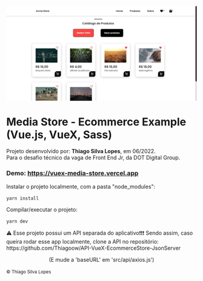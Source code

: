<!-- -->
<div align="center">
<img src="./public/app.jpg" align="center">
</div>

# Media Store - Ecommerce Example (Vue.js, VueX, Sass)

<p>Projeto desenvolvido por: <strong>Thiago Silva Lopes</strong>, em 06/2022.<br/>
Para o desafio técnico da vaga de Front End Jr, da DOT Digital Group.</p>

### Demo: https://vuex-media-store.vercel.app

<p> Instalar o projeto localmente, com a pasta "node_modules": </p>

```
yarn install
```

<p> Compilar/executar o projeto: </p>

```
yarn dev
```

<p>⚠ Esse projeto possui um API separada do aplicativo❗❗❗ Sendo assim, caso queira rodar esse app localmente, clone a API no repositório: <br/>
https://github.com/Thiagoow/API-VueX-EcommerceStore-JsonServer
</p>

<p align="center">(E mude a 'baseURL' em 'src/api/axios.js') </p>

<small>© Thiago Silva Lopes </small>
